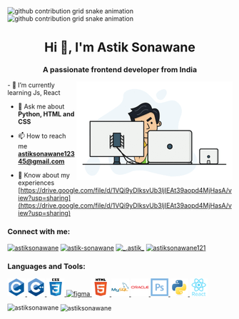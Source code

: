
![github contribution grid snake animation](https://raw.githubusercontent.com/LuciNyan/LuciNyan/output/github-contribution-grid-snake-dark.svg?palette=github-dark#gh-dark-mode-only)![github contribution grid snake animation](https://raw.githubusercontent.com/LuciNyan/LuciNyan/output/github-contribution-grid-snake.svg#gh-light-mode-only)
<h1 align="center">Hi 👋, I'm Astik Sonawane</h1>
<h3 align="center">A passionate frontend developer from India</h3>
<img align="right" alt="Coding" width="350" src="https://raw.githubusercontent.com/parth-27/parth-27/master/dev.gif">
- 🌱 I’m currently learning Js, React

- 💬 Ask me about **Python, HTML and CSS**

- 📫 How to reach me **astiksonawane12345@gmail.com**

- 📄 Know about my experiences [https://drive.google.com/file/d/1VQi9yDIksvUb3ljIEAt39aopd4MjHasA/view?usp=sharing](https://drive.google.com/file/d/1VQi9yDIksvUb3ljIEAt39aopd4MjHasA/view?usp=sharing)

<h3 align="left">Connect with me:</h3>
<p align="left">
<a href="https://twitter.com/astiksonawane" target="blank"><img align="center" src="https://raw.githubusercontent.com/rahuldkjain/github-profile-readme-generator/master/src/images/icons/Social/twitter.svg" alt="astiksonawane" height="30" width="40" /></a>
<a href="https://linkedin.com/in/astik-sonawane" target="blank"><img align="center" src="https://raw.githubusercontent.com/rahuldkjain/github-profile-readme-generator/master/src/images/icons/Social/linked-in-alt.svg" alt="astik-sonawane" height="30" width="40" /></a>
<a href="https://instagram.com/_.astik_" target="blank"><img align="center" src="https://raw.githubusercontent.com/rahuldkjain/github-profile-readme-generator/master/src/images/icons/Social/instagram.svg" alt="_.astik_" height="30" width="40" /></a>
<a href="https://www.hackerrank.com/astiksonawane121" target="blank"><img align="center" src="https://raw.githubusercontent.com/rahuldkjain/github-profile-readme-generator/master/src/images/icons/Social/hackerrank.svg" alt="astiksonawane121" height="30" width="40" /></a>
</p>

<h3 align="left">Languages and Tools:</h3>
<p align="left"> <a href="https://www.cprogramming.com/" target="_blank" rel="noreferrer"> <img src="https://raw.githubusercontent.com/devicons/devicon/master/icons/c/c-original.svg" alt="c" width="40" height="40"/> </a> <a href="https://www.w3schools.com/cpp/" target="_blank" rel="noreferrer"> <img src="https://raw.githubusercontent.com/devicons/devicon/master/icons/cplusplus/cplusplus-original.svg" alt="cplusplus" width="40" height="40"/> </a> <a href="https://www.w3schools.com/css/" target="_blank" rel="noreferrer"> <img src="https://raw.githubusercontent.com/devicons/devicon/master/icons/css3/css3-original-wordmark.svg" alt="css3" width="40" height="40"/> </a> <a href="https://www.figma.com/" target="_blank" rel="noreferrer"> <img src="https://www.vectorlogo.zone/logos/figma/figma-icon.svg" alt="figma" width="40" height="40"/> </a> <a href="https://www.w3.org/html/" target="_blank" rel="noreferrer"> <img src="https://raw.githubusercontent.com/devicons/devicon/master/icons/html5/html5-original-wordmark.svg" alt="html5" width="40" height="40"/> </a> <a href="https://www.mysql.com/" target="_blank" rel="noreferrer"> <img src="https://raw.githubusercontent.com/devicons/devicon/master/icons/mysql/mysql-original-wordmark.svg" alt="mysql" width="40" height="40"/> </a> <a href="https://www.oracle.com/" target="_blank" rel="noreferrer"> <img src="https://raw.githubusercontent.com/devicons/devicon/master/icons/oracle/oracle-original.svg" alt="oracle" width="40" height="40"/> </a> <a href="https://www.photoshop.com/en" target="_blank" rel="noreferrer"> <img src="https://raw.githubusercontent.com/devicons/devicon/master/icons/photoshop/photoshop-line.svg" alt="photoshop" width="40" height="40"/> </a> <a href="https://www.python.org" target="_blank" rel="noreferrer"> <img src="https://raw.githubusercontent.com/devicons/devicon/master/icons/python/python-original.svg" alt="python" width="40" height="40"/> </a> <a href="https://reactjs.org/" target="_blank" rel="noreferrer"> <img src="https://raw.githubusercontent.com/devicons/devicon/master/icons/react/react-original-wordmark.svg" alt="react" width="40" height="40"/> </a> </p>

<p><img align="left" src="https://github-readme-stats.vercel.app/api/top-langs?username=astiksonawane&show_icons=true&locale=en&layout=compact" alt="astiksonawane" /></p>

<p>&nbsp;<img align="center" src="https://github-readme-stats.vercel.app/api?username=astiksonawane&show_icons=true&locale=en" alt="astiksonawane" /></p>
